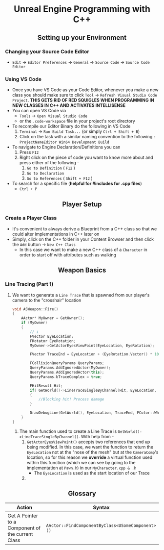 <h1 align="center"> Unreal Engine Programming with C++ </h1>

<h2 align="center"> Setting up your Environment </h2>

### Changing your Source Code Editor
- `Edit` &rarr; `Editor Preferences` &rarr; `General` &rarr; `Source Code` &rarr; `Source Code Editor`

### Using VS Code
- Once you have VS Code as your Code Editor, whenever you make a new class you should make sure to click `Tool` &rarr; `Refresh Visual Studio Code Project`. **THIS GETS RID OF RED SQUIGLES WHEN PROGRAMMING IN NEW CLASSES IN C++ AND ACTIVATES INTELLISENSE**
- You can open VS Code via
    * `Tools` &rarr; `Open Visual Studio Code`
    * or the `.code-workspace` file in your project's root directory
- To recompile our Editor Binary do the following in VS Code
    1.  `Terminal` &rarr; `Run Build Task...` (or simply `Ctrl + Shift + B`)
    2. Click on the task with a similar naming convention to the following : `ProjectNameEditor Win64 Development Build`
- To navigate to Engine Declaration/Definitions you can
    1. Press `F12`
    2. Right click on the piece of code you want to know more about and press either of the following -
        1. `Go to Definition` ( `F12` )
        2. `Go to Declaration`
        3. `Go to References` ( `Shift + F12` )
- To search for a specific file (**helpful for #includes for .cpp files**)
    * `Ctrl + P`

<h2 align="center"> Player Setup </h2>

### Create a Player Class
- It's convenient to always derive a Blueprint from a C++ class so that we could alter implementations in C++ later on
- Simply, click on the C++ folder in your Content Browser and then click the `Add` button &rarr; `New C++ Class`
    * In this case we want to make a new C++ class of a `Character` in order to start off with attributes such as walking

<h2 align="center"> Weapon Basics </h2>

### Line Tracing (Part 1)
1. We want to generate a `Line Trace` that is spawned from our player's camera to the "crosshair" location
    ```cpp
    void ASWeapon::Fire()
    {
        AActor* MyOwner = GetOwner();
        if (MyOwner)
        {
            // i
            FVector EyeLocation;
            FRotator EyeRotation;
            MyOwner->GetActorEyesViewPoint(EyeLocation, EyeRotation);

            FVector TraceEnd = EyeLocation + (EyeRotation.Vector() * 10000);

            FCollisionQueryParams QueryParams;
            QueryParams.AddIgnoredActor(MyOwner);
            QueryParams.AddIgnoredActor(this);
            QueryParams.bTraceComplex = true;

            FHitResult Hit;
            if( GetWorld()->LineTraceSingleByChannel(Hit, EyeLocation, TraceEnd, ECC_Visibility, QueryParams) )
            {
                //Blocking hit! Process damage
            }

            DrawDebugLine(GetWorld(), EyeLocation, TraceEnd, FColor::White, false, 1.0f, 0, 1.0f);
        }
    }
    ```
    1. The main function used to create a Line Trace is `GetWorld()->LineTraceSingleByChannel()`. With help from -
        1. `GetActorEyesViewPoint()` accepts two references that end up being modified. In this case, we want the function to return the `EyeLocation` not at the "nose of the mesh" but at the `CameraComp`'s location, so for this reason we **override** a virtual function used within this function (which we can see by going to the implementation at `Pawn.h`) in our `MyCharacter.cpp & .h`
            * The `EyeLocation` is used as the start location of our Trace
        2. 

<h2 align="center"> Glossary </h2>

| Action | Syntax |
| --- | --- |
| Get A Pointer to a Component of the current Class| `AActor::FindComponentByClass<USomeComponent>()`|